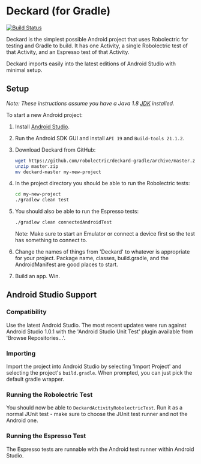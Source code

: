 # Deckard (for Gradle)
[![Build Status](https://secure.travis-ci.org/robolectric/deckard-gradle.png?branch=master)](http://travis-ci.org/robolectric/deckard-gradle)

Deckard is the simplest possible Android project that uses Robolectric for testing and Gradle to build. It has one Activity, a single Robolectric test of that Activity, and an Espresso test of that Activity.

Deckard imports easily into the latest editions of Android Studio with minimal setup.

## Setup

*Note: These instructions assume you have a Java 1.8 [JDK](http://www.oracle.com/technetwork/java/javase/downloads/index.html) installed.*

To start a new Android project:

1. Install [Android Studio](http://developer.android.com/sdk/index.html).

2. Run the Android SDK GUI and install `API 19` and `Build-tools 21.1.2`.

3. Download Deckard from GitHub:
    ```bash
    wget https://github.com/robolectric/deckard-gradle/archive/master.zip
    unzip master.zip
    mv deckard-master my-new-project
    ```

4. In the project directory you should be able to run the Robolectric tests:

    ```bash
    cd my-new-project
    ./gradlew clean test
    ```

5. You should also be able to run the Espresso tests: 

    ```bash
    ./gradlew clean connectedAndroidTest
    ```
    
    Note: Make sure to start an Emulator or connect a device first so the test has something to connect to.

6. Change the names of things from 'Deckard' to whatever is appropriate for your project. Package name, classes, build.gradle, and the AndroidManifest are good places to start.

7. Build an app. Win.

## Android Studio Support

### Compatibility
Use the latest Android Studio. The most recent updates were run against Android Studio 1.0.1 with the 'Android Studio Unit Test' plugin available from 'Browse Repositories...'.

### Importing
Import the project into Android Studio by selecting 'Import Project' and selecting the project's `build.gradle`. When prompted, you can just pick the default gradle wrapper.

### Running the Robolectric Test
You should now be able to `DeckardActivityRobolectricTest`. Run it as a normal JUnit test - make sure to choose the JUnit test runner and not the Android one.

### Running the Espresso Test
The Espresso tests are runnable with the Android test runner within Android Studio.
